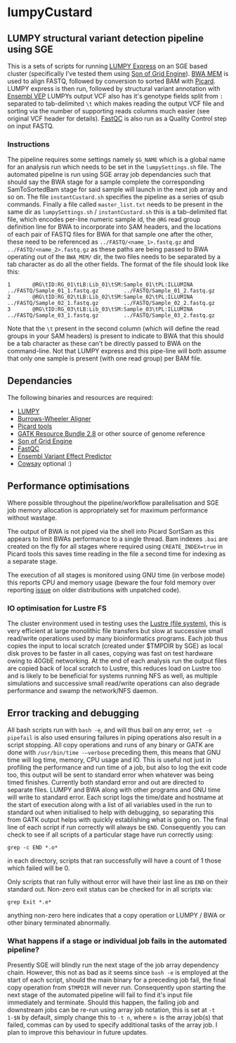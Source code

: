 # lumpyCustard #

## LUMPY structural variant detection pipeline using SGE ##
This is a sets of scripts for running [LUMPY Express](https://github.com/arq5x/lumpy-sv) on an SGE based cluster (specifically I've tested them using [Son of Grid Engine](https://arc.liv.ac.uk/trac/SGE)).  [BWA MEM](http://bio-bwa.sourceforge.net/) is used to align FASTQ, followed by conversion to sorted BAM with [Picard](http://broadinstitute.github.io/picard/).  LUMPY express is then run, followed by structural variant annotation with [Ensembl VEP](http://www.ensembl.org/info/docs/tools/vep/script/vep_download.html) LUMPYs output VCF also has it's genotype fields split from `:` separated to tab-delimited `\t` which makes reading the output VCF file and sorting via the number of supporting reads columns much easier (see original VCF header for details).  [FastQC](http://www.bioinformatics.babraham.ac.uk/projects/fastqc/) is also run as a Quality Control step on input FASTQ. 

### Instructions ###
The pipeline requires some settings namely `$G_NAME` which is a global name for an analysis run which needs to be set in the `lumpySettings.sh` file.  The automated pipeline is run using SGE array job dependancies such that should say the BWA stage for a sample complete the corresponding SamToSortedBam stage for said sample will launch in the next job array and so on.  The file `instantCustard.sh` specifies the pipeline as a series of qsub commands.  Finally a file called `master_list.txt` needs to be present in the same dir as `lumpySettings.sh` / `instantCustard.sh` this is a tab-delimited flat file, which encodes per-line numeric sample id, the `@RG` read group definition line for BWA to incorporate into SAM headers, and the locations of each pair of FASTQ files for BWA for that sample one after the other, these need to be referenced as `../FASTQ/<name_1>.fastq.gz` and `../FASTQ/<name_2>.fastq.gz` as these paths are being passed to BWA operating out of the `BWA_MEM/` dir, the two files needs to be separated by a tab character as do all the other fields.  The format of the file should look like this:

```
1       @RG\tID:RG_01\tLB:Lib_01\tSM:Sample_01\tPL:ILLUMINA       ../FASTQ/Sample_01_1.fastq.gz        ../FASTQ/Sample_01_2.fastq.gz
2       @RG\tID:RG_02\tLB:Lib_02\tSM:Sample_02\tPL:ILLUMINA       ../FASTQ/Sample_02_1.fastq.gz        ../FASTQ/Sample_02_2.fastq.gz
3       @RG\tID:RG_03\tLB:Lib_03\tSM:Sample_03\tPL:ILLUMINA       ../FASTQ/Sample_03_1.fastq.gz        ../FASTQ/Sample_03_2.fastq.gz
```

Note that the `\t` present in the second column (which will define the read groups in your SAM headers) is present to indicate to BWA that this should be a tab character as these can't be directly passed to BWA on the command-line.  Not that LUMPY express and this pipe-line will both assume that only one sample is present (with one read group) per BAM file.

## Dependancies ##
The following binaries and resources are required:

* [LUMPY](https://github.com/arq5x/lumpy-sv)
* [Burrows-Wheeler Aligner](http://bio-bwa.sourceforge.net/)
* [Picard tools](http://broadinstitute.github.io/picard/)
* [GATK Resource Bundle 2.8](https://www.broadinstitute.org/gatk/download/) or other source of genome reference 
* [Son of Grid Engine](https://arc.liv.ac.uk/trac/SGE)
* [FastQC](http://www.bioinformatics.babraham.ac.uk/projects/fastqc/)
* [Ensembl Variant Effect Predictor](http://www.ensembl.org/info/docs/tools/vep/script/vep_download.html)
* [Cowsay](https://en.wikipedia.org/wiki/Cowsay) optional :)

## Performance optimisations ##
Where possible throughout the pipeline/workflow parallelisation and SGE job memory allocation is appropriately set for maximum performance without wastage.

The output of BWA is not piped via the shell into Picard SortSam as this appears to limit BWAs performance to a single thread.  Bam indexes `.bai` are created on the fly for all stages where required using `CREATE_INDEX=true` in Picard tools this saves time reading in the file a second time for indexing as a separate stage.

The execution of all stages is monitored using GNU time (in verbose mode) this reports CPU and memory usage (beware the four fold memory over reporting [issue](https://groups.google.com/forum/#!topic/gnu.utils.help/u1MOsHL4bhg) on older distributions with unpatched code).  

### IO optimisation for Lustre FS ###
The cluster environment used in testing uses the [Lustre (file system)](http://lustre.org/), this is very efficient at large monolithic file transfers but slow at successive small read/write operations used by many bioinformatics programs.  Each job thus copies the input to local scratch (created under $TMPDIR by SGE) as local disk proves to be faster in all cases, copying was fast on test hardware owing to 40GbE networking.  At the end of each analysis run the output files are copied back of local scratch to Lustre, this reduces load on Lustre too and is likely to be beneficial for systems running NFS as well, as multiple simulations and successive small read/write operations can also degrade performance and swamp the network/NFS daemon.

## Error tracking and debugging ##
All bash scripts run with `bash -e`, and will thus bail on any error, `set -o pipefail` is also used ensuring failures in piping operations also result in a script stopping.  All copy operations and runs of any binary or GATK are done with `/usr/bin/time -—verbose` preceding them, this means that GNU time will log time, memory, CPU usage and IO.  This is useful not just in profiling the performance and run time of a job, but also to log the exit code too, this output will be sent to standard error when whatever was being timed finishes.  Currently both standard error and out are directed to separate files.  LUMPY and BWA along with other programs and GNU time will write to standard error.  Each script logs the time/date and hostname at the start of execution along with a list of all variables used in the run to standard out when initialised to help with debugging, so separating this from GATK output helps with quickly establishing what is going on.  The final line of each script if run correctly will always be `END`.  Consequently you can check to see if all scripts of a particular stage have run correctly using:

`grep -c END *.o*`

in each directory, scripts that ran successfully will have a count of 1 those which failed will be 0.

Only scripts that ran fully without error will have their last line as `END` on their standard out.  Non-zero exit status can be checked for in all scripts via:

`grep Exit *.e*`

anything non-zero here indicates that a copy operation or LUMPY / BWA or other binary terminated abnormally.

### What happens if a stage or individual job fails in the automated pipeline? ###
Presently SGE will blindly run the next stage of the job array dependency chain.  However, this not as bad as it seems since `bash -e` is employed at the start of each script, should the main binary for a preceding job fail, the final copy operation from `$TMPDIR` will never run.  Consequently upon starting the next stage of the automated pipeline will fail to find it's input file immediately and terminate.  Should this happen, the failing job and downstream jobs can be re-run using array job notation, this is set at `-t 1-$N` by default, simply change this to `-t n`, where `n `is the array job(s) that failed, commas can by used to specify additional tasks of the array job.  I plan to improve this behaviour in future updates.


